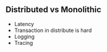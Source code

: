 ## Distributed vs Monolithic

*   Latency
*   Transaction in distribute is hard
*   Logging 
*   Tracing  